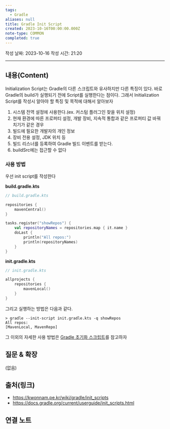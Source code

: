 ```yaml
---
tags:
  - Gradle
aliases: null
title: Gradle Init Script
created: 2023-10-16T00:00:00.000Z
note-type: COMMON
completed: true
---
```

작성 날짜: 2023-10-16
작성 시간: 21:20


----
## 내용(Content)

Initialization Script는 Gradle의 다른 스크립트와 유사하지만 다른 특징이 있다. 바로 Gradle의 build가 실행되기 전에 Script를 실행한다는 점이다. 그래서 Initialization Script를 작성시 알아야 할 특징 및 목적에 대해서 알아보자

1. 시스템 전역 설정에 사용한다.(ex. 커스텀 플러그인 찾을 위치 설정)
2. 현재 환경에 따른 프로퍼티 설정, 개발 장비, 지속적 통합과 같은 프로퍼티 값 바꿔치기가 같은 경우
3. 빌드에 필요한 개발자의 개인 정보
4. 장비 전용 설정, JDK 위치 등
5. 빌드 리스너를 등록하여 Gradle 빌드 이벤트를 받는다.
6. buildSrc에는 접근할 수 없다


### 사용 방법

우선 init script를 작성한다

**build.gradle.kts**

```kotlin
// build.gradle.kts

repositories {
    mavenCentral()
}

tasks.register("showRepos") {
    val repositoryNames = repositories.map { it.name }
    doLast {
        println("All repos:")
        println(repositoryNames)
    }
}
```

**init.gradle.kts**

```kotlin
// init.gradle.kts

allprojects {
    repositories {
        mavenLocal()
    }
}
```

그리고 실행하는 방법은 다음과 같다.

```
> gradle --init-script init.gradle.kts -q showRepos
All repos:
[MavenLocal, MavenRepo]
```

그 이외의 자세한 사용 방법은 [Gradle 초기화 스크립트](https://docs.gradle.org/current/userguide/init_scripts.html)를 참고하자
## 질문 & 확장

(없음)

## 출처(링크)
- https://kwonnam.pe.kr/wiki/gradle/init_scripts
- https://docs.gradle.org/current/userguide/init_scripts.html

## 연결 노트










